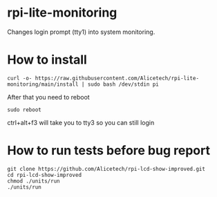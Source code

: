 # rpi-lite-monitoring
Changes login prompt (tty1)  into system monitoring.

# How to install
```
curl -o- https://raw.githubusercontent.com/Alicetech/rpi-lite-monitoring/main/install | sudo bash /dev/stdin pi
```
After that you need to reboot
```
sudo reboot
```

ctrl+alt+f3 will take you to tty3 so you can still login

# How to run tests before bug report
```
git clone https://github.com/Alicetech/rpi-lcd-show-improved.git
cd rpi-lcd-show-improved
chmod ./units/run
./units/run
```
